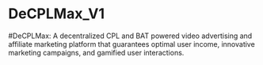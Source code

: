 # DeCPLMax_V1
#DeCPLMax: A decentralized CPL and BAT powered video advertising and affiliate marketing platform
that guarantees optimal user income, innovative marketing campaigns, and gamified user
interactions.
